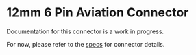 # 12mm 6 Pin Aviation Connector
Documentation for this connector is a work in progress.

For now, please refer to the [specs](specs.yaml) for connector details.
